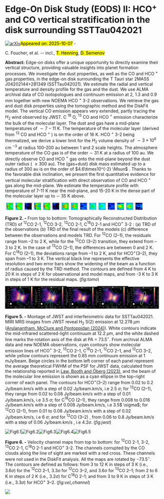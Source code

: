 <div class="macros" style="visibility:hidden;">
$\newcommand{\ensuremath}{}$
$\newcommand{\xspace}{}$
$\newcommand{\object}[1]{\texttt{#1}}$
$\newcommand{\farcs}{{.}''}$
$\newcommand{\farcm}{{.}'}$
$\newcommand{\arcsec}{''}$
$\newcommand{\arcmin}{'}$
$\newcommand{\ion}[2]{#1#2}$
$\newcommand{\textsc}[1]{\textrm{#1}}$
$\newcommand{\hl}[1]{\textrm{#1}}$
$\newcommand{\footnote}[1]{}$
$\newcommand{\vlsr}{v_{\rm lsr}}$
$\newcommand{\kms}{km s^{-1}}$
$\newcommand{\Lsun}{L_\odot}$
$\newcommand{\mdot}{\dot{M}}$
$\newcommand{\Msun}{ \mathrm{M}_\odot}$
$\newcommand{\Msunpyr}{\unit{M_\odot yr^{-1}}}$
$\newcommand{\coto}{\mbox{CO(2--1)}}$
$\newcommand{\cott}{\mbox{CO(3--2)}}$
$\newcommand{\tcott}{\mbox{^{13}CO(2--1)}}$
$\newcommand{\csff}{\mbox{CS(5--4)}}$
$\newcommand{\csss}{\mbox{CS(7--6)}}$
$\newcommand{\cnto}{\mbox{CN(2--1)}}$
$\newcommand{\cntt}{\mbox{CN(3--2)}}$
$\newcommand{\tablecontinuum}{$
$\begin{table}$
$\caption{Continuum Fit Parameters and Results}$
$\label{tab:disk}$
$\centering$
$\begin{tabular}{ p{4.5cm}|p{3cm}}$
$ \hline$
$Parameters  & Values \  \hline$
$ Inclination i_D & 86.6 \pm 0.1^\circ \  Inner radius  R_{Din}  & < 4 au \  Outer radius  R_{Dout}& 317 \pm 5 au\  T_{Do} = T_D({100 \mathrm{au}}) & 9.8 \pm 0.6 K \  Exponent of T_D & -0.3 \pm 0.2 \  \Sigma_{Do} = \Sigma_D({100 \mathrm{au}}) & 1.6\pm0.3 10^{23} cm^{-2} \  Exponent of \Sigma_D & 0.48 \pm 0.04 \ Dust emissivity index \beta  & 0.63 \pm 0.07  \ Absorption coefficient \kappa_0 & 0.052 cm^{2}/g \ \  \hline$
$ H_{Do} = H_D({100 \mathrm{au}}) & 11.6 au\  Exponent of H_D(r), h_d & -1.38  \   \hline$
$\end{tabular}$
$\tablefoot{\small{$
$Dust emissivity is \kappa(\nu) = \kappa_0 (\nu/345 \mathrm{GHz})^\beta. H_{Do} and h_D were fixed to the best fit values found from a simultaneous fit of the 220 and 330 GHz data only.}$
$}$
$  \label{tab:obtained-cont}$
$\end{table}$
$}$
$\newcommand{\tablemodel}{$
$\begin{table*}[!th]$
$\small$
$\caption{Best fit models for molecular lines}$
$\centering$
$\begin{tabular}{|c c|l|l|l|}$
$\hline$
$\multicolumn{2}{|c|}{Parameters} &  \multicolumn{1}{c|}{^{12}CO 2-1 \& 3-2} & \multicolumn{1}{c|}{^{13}CO 2-1 \& C^{18}O 2-1} &\multicolumn{1}{c|}{HCO^+ 3-2} \ \hline$
$\deltaV & (km s^{-1}) &  0.20 \pm 0.01  & 0.15 \pm 0.01 & 0.15 \ T_{atm}(r) & (K) & 31.2 \pm 0.2 (r/R_0)^{-0.68 \pm 0.02} & 16.8 \pm 0.2 (r/R_{0})^{0.07 \pm 0.01} & 15.0 \pm 0.2 (r/R_{0})^{(-0.12 \pm 0.03)} \ T_{mid}(r) & (K)&  \min(T_{atm},7.4 \pm 0.2  (r/R_{0})^{-0.27}) & \min(T_{atm},10.4 \pm 0.1  (r/R_{0})^{(-0.27 \pm 0.03)} & \min(T_{atm},9.1 \pm 0.4 (r/R_{0})^{-0.27} \ H(r)= & (au) & 27.9 \pm 0.2 (r/R_{0})^{1.16 \pm 0.02} & 24.0 \pm 0.2 (r/R_{0})^{1.25 \pm 0.03} & 30.8 \pm 0.8 (r/R_{0})^{0.93 \pm 0.13}\ \Sigma(r) & (cm^{-2}) & 8.2 \pm 1.2   10^{18} (r/R_{0})^{-3.1 \pm 0.2} & ^{13}CO : 4.5 \pm 0.4 10^{17} (r/R_{0})^{-3.3 \pm 0.2} & 6.1\pm 1.0  10^{13} (r/R_{0})^{-1.6 \pm 0.9} \  & &  & C^{18}O : 1.9 \pm 0.1 10^{16} (r/R_{0})^{-3.3 \pm 0.2} &\ \Sigma_{dep}   & (cm^{-2}) & 3.7\pm0.4 10^{22}  &  3.5\pm0.1  10^{22} & 8.7\pm0.2  10^{22} \ \hline$
$Inclination & (^\circ) & 85.5 \pm 0.6 & 89.8 \pm 0.4 & 87.4 \pm 0.8\ R_{in} & (au) &  61 \pm 1 & 77 \pm 2 & 53 \pm 1\ R_{out} & (au) & 760 \pm 5 & 790 \pm 6 & 521 \pm 2\  \hline$
$\end{tabular}$
$\label{tab:gas-model}$
$\tablefoot{Error bars are 1\sigma formal errors. All parameters are newcommandined in Appendix \ref{app:modeling}. Parameters with no error bars were fixed. The distance used is 160 pc and the V_\mathrm{LSR} is 7.35 km s^{-1}.$
$The mid-plane temperature exponent being loosely constrained, we fixed its value to that found from ^{13}CO 2-1 for all lines. Following Eq.\ref{Temperature}, we fix the exponent \delta that controls the steepness of the gradient to 2.5, see Appendix \ref{app:modeling}.$
$The pivot R_0 is fixed at 100 au to maximize the sensitivity. For all lines, we checked that the disk is in Keplerian rotation.}$
$\end{table*}$
$}$
$\newcommand{\figtomo}{$
$\begin{figure*}$
$  \subfigure(a){\hspace{5cm}}$
$  \subfigure(b){\hspace{5cm}}$
$  \subfigure(c) $
$  \centering$
$  \subfigure{\includegraphics[width=0.268\textwidth]{tomob_obs_12co21.pdf}}$
$  \subfigure{\includegraphics[width=0.268\textwidth]{tomob_mod_12co21.pdf}}$
$  \subfigure{\includegraphics[width=0.268\textwidth]{tomob_diff_12co21.pdf}}$
$  \centering$
$  \subfigure{\includegraphics[width=0.268\textwidth]{tomob_obs_12co32.pdf}}$
$  \subfigure{\includegraphics[width=0.268\textwidth]{tomob_mod_12co32.pdf}}$
$  \subfigure{\includegraphics[width=0.268\textwidth]{tomob_diff_12co32.pdf}}$
$  \centering$
$  \subfigure{\includegraphics[width=0.268\textwidth]{tomob_obs_13co.pdf}}$
$  \subfigure{\includegraphics[width=0.268\textwidth]{tomo_mod_13co_newcommand.pdf}}$
$  \subfigure{\includegraphics[width=0.268\textwidth]{tomo_diff_13co_newcommand.pdf}}$
$  \centering$
$  \subfigure{\includegraphics[width=0.268\textwidth]{tomob_obs_c18o.pdf}}$
$  \subfigure{\includegraphics[width=0.268\textwidth]{tomob_mod_c18o.pdf}}$
$  \subfigure{\includegraphics[width=0.268\textwidth]{tomob_diff_c18o.pdf}}$
$  \centering$
$  \subfigure{\includegraphics[width=0.268\textwidth]{tomob_obs_hco+.pdf}}$
$  \subfigure{\includegraphics[width=0.268\textwidth]{tomob_mod_hco+.pdf}}$
$  \subfigure{\includegraphics[width=0.268\textwidth]{tomob_diff_hco+.pdf}}$
$  \caption{From top to bottom: Tomographically Reconstructed Distribution (TRD) of ^{12}CO 2-1, ^{12}CO 3-2, ^{13}CO 2-1, C^{18}O 2-1 and HCO^+ 3-2 : (a) TRD of the observations (b) TRD of the final result of the models (c) difference between the observations and models TRD. For ^{12}CO (2–1), the residuals range from –2 to 2 K, while for the ^{12}CO (3–2) transition, they extend from –3 to 2 K. In the case of ^{13}CO (2–1), the differences are between 0 and 2 K. For C^{18}O (2–1), the deviations range from –1 to 2 K, and for HCO^+ (3–2), they span from –1 to 3 K. The vertical black line represents the effective resolution and two error bars show the widening of the beam as a function of radius caused by the TRD method.$
$  The contours are newcommandined from 4 K to 20 K in steps of 2 K for observational and model maps, and from -3 K to 3 K in steps of 1 K for the residual maps.}$
$\label{fig:tomo}$
$\end{figure*}$
$}$</div>



<div id="title">

# Edge-On Disk Study (EODS) II: HCO$^+$ and CO vertical stratification in the disk surrounding SSTTau042021

</div>
<div id="comments">

[![arXiv](https://img.shields.io/badge/arXiv-2510.04677-b31b1b.svg)](https://arxiv.org/abs/2510.04677)<mark>Appeared on: 2025-10-07</mark> - 

</div>
<div id="authors">

C. Foucher, et al. -- incl., <mark>T. Henning</mark>, <mark>D. Semenov</mark>

</div>
<div id="abstract">

**Abstract:** Edge-on disks offer a unique opportunity to directly examine their vertical structure, providing valuable insights into planet formation processes. We investigate the dust properties, as well as the CO and HCO $^+$ gas properties, in the edge-on disk surrounding the T Tauri star 2MASS J04202144+281349 (SSTTau042021). We estimate the radial and vertical temperature and density profile for the gas and the dust. We use ALMA archival data of CO isotopologues and continuum emission at 2, 1.3 and 0.9 mm together with new NOEMA HCO $^+$ 3-2 observations. We retrieve the gas and dust disk properties using the tomographic method and the DiskFit model. The vertical CO emission appears very extended, partly tracing the $H_2$ wind observed by JWST. C $^{18}$ O, $^{13}$ CO and HCO $^+$ emission characterize the bulk of the molecular layer. The dust and gas have a mid-plane temperatures of $\sim 7-11$ K. The temperature of the molecular layer (derived from $^{13}$ CO and HCO $^+$ ) is on the order of 16 K. HCO $^+$ 3-2 being thermalized, we derive a lower limit for the $H_2$ volume density of $\sim 3 \times 10^6$ cm $^{-3}$ at radius 100-200 au between 1 and 2 scale heights. The atmosphere temperature of the CO gas is of the order $\sim$ 31 K at a radius of 100 au. We directly observe CO and HCO $^+$ gas onto the mid-plane beyond the dust outer radius ( $\ge 300$ au). The (gas+dust) disk mass estimated up to a radius of 300 au is on the order of $4.6\times10^{-2} \Msun$ . Thanks to the favorable disk inclination, we present the first quantitative evidence for vertical molecular stratification with direct observation of CO and HCO $^+$ gas along the mid-plane. We estimate the temperature profile with temperature of 7-11 K near the mid-plane, and 15-20 K in the dense part of the molecular layer up to $\sim$ 35 K above.

</div>

<div id="div_fig1">

<img src="tmp_2510.04677/./tomob_obs_12co21.png" alt="Fig2.1" width="6%"/><img src="tmp_2510.04677/./tomob_mod_12co21.png" alt="Fig2.2" width="6%"/><img src="tmp_2510.04677/./tomob_diff_12co21.png" alt="Fig2.3" width="6%"/><img src="tmp_2510.04677/./tomob_obs_12co32.png" alt="Fig2.4" width="6%"/><img src="tmp_2510.04677/./tomob_mod_12co32.png" alt="Fig2.5" width="6%"/><img src="tmp_2510.04677/./tomob_diff_12co32.png" alt="Fig2.6" width="6%"/><img src="tmp_2510.04677/./tomob_obs_13co.png" alt="Fig2.7" width="6%"/><img src="tmp_2510.04677/./tomo_mod_13co_def.png" alt="Fig2.8" width="6%"/><img src="tmp_2510.04677/./tomo_diff_13co_def.png" alt="Fig2.9" width="6%"/><img src="tmp_2510.04677/./tomob_obs_c18o.png" alt="Fig2.10" width="6%"/><img src="tmp_2510.04677/./tomob_mod_c18o.png" alt="Fig2.11" width="6%"/><img src="tmp_2510.04677/./tomob_diff_c18o.png" alt="Fig2.12" width="6%"/><img src="tmp_2510.04677/./tomob_obs_hco+.png" alt="Fig2.13" width="6%"/><img src="tmp_2510.04677/./tomob_mod_hco+.png" alt="Fig2.14" width="6%"/><img src="tmp_2510.04677/./tomob_diff_hco+.png" alt="Fig2.15" width="6%"/>

**Figure 2. -** From top to bottom: Tomographically Reconstructed Distribution (TRD) of $^{12}$CO 2-1, $^{12}$CO 3-2, $^{13}$CO 2-1, C$^{18}$O 2-1 and HCO$^+$ 3-2 : (a) TRD of the observations (b) TRD of the final result of the models (c) difference between the observations and models TRD. For $^{12}$CO (2–1), the residuals range from –2 to 2 K, while for the $^{12}$CO (3–2) transition, they extend from –3 to 2 K. In the case of $^{13}$CO (2–1), the differences are between 0 and 2 K. For C$^{18}$O (2–1), the deviations range from –1 to 2 K, and for HCO$^+$(3–2), they span from –1 to 3 K. The vertical black line represents the effective resolution and two error bars show the widening of the beam as a function of radius caused by the TRD method.
  The contours are defined from 4 K to 20 K in steps of 2 K for observational and model maps, and from -3 K to 3 K in steps of 1 K for the residual maps. (*fig:tomo*)

</div>
<div id="div_fig2">

<img src="tmp_2510.04677/./hco_jwst.png" alt="Fig5.1" width="20%"/><img src="tmp_2510.04677/./13co21_jwst.png" alt="Fig5.2" width="20%"/><img src="tmp_2510.04677/./c18o_jwst.png" alt="Fig5.3" width="20%"/><img src="tmp_2510.04677/./12co21_jwst.png" alt="Fig5.4" width="20%"/><img src="tmp_2510.04677/./12cocont.png" alt="Fig5.5" width="20%"/>

**Figure 5. -** Montage of JWST and interferometric data for SSTTau042021. MIRI MRS images from JWST reveal H$_{2}$ S(2) emission at 12.278 $\mu$m ([Arulanantham, McClure and Pontoppidan (2024)]()). White contours indicate the mid-infrared scattered-light continuum at 12.2 $\mu$m, and the white dashed line marks the rotation axis of the disk at PA = 73.5$^\circ$.
  From archival ALMA data and new NOEMA observations, cyan contours show molecular emission lines of HCO$^+$ 3–2, $^{13}$CO 2–1, C$^{18}$O 2–1, $^{12}$CO 2–1, and $^{12}$CO 3–2, while yellow contours represent the 0.85 mm continuum emission at 1 mJy/beam.  Beige circles in the bottom left corner of each panel represent the average theoretical FWHM of the PSF for JWST data, calculated from the relationship reported in [Law, Booth and Öberg (2023)](), and the beam of the molecular line emission is shown as a cyan ellipse in the top-right corner of each panel. The contours for HCO$^+$(3–2) range from 0.02 to 0.2 Jy/beam.km/s with a step of 0.02 Jy/beam.km/s, i.e 2.5 $\sigma$; for $^{13}$CO (2–1), they range from 0.02 to 0.08 Jy/beam.km/s with a step of 0.01 Jy/beam.km/s, i.e 3.5 $\sigma$; for C$^{18}$CO (2–1), they range from 0.008 to 0.016 Jy/beam.km/s with a step of 0.008 Jy/beam.km/s, i.e 3.5$ \sigma$; for $^{12}$CO (2–1), from 0.01 to 0.08 Jy/beam.km/s with a step of 0.02 Jy/beam.km/s, i.e 6 $\sigma$; and for $^{12}$CO (3–2) , from 0.06 to 0.8 Jy/beam.km/s with a step of 0.06 Jy/beam.km/s , i.e 4.2$\sigma$.
   (*fig:jwst*)

</div>
<div id="div_fig3">

<img src="tmp_2510.04677/./vel_chan_K_12co21.png" alt="Fig6.1" width="20%"/><img src="tmp_2510.04677/./vel_chan_K_12co32.png" alt="Fig6.2" width="20%"/><img src="tmp_2510.04677/./vel_chan_K_13co21.png" alt="Fig6.3" width="20%"/><img src="tmp_2510.04677/./vel_chan_K_c18o.png" alt="Fig6.4" width="20%"/><img src="tmp_2510.04677/./vel_chan_K_hco32.png" alt="Fig6.5" width="20%"/>

**Figure 6. -**  Velocity channel maps from top to bottom: for $^{12}$CO 2-1, 3-2, $^{13}$CO 2-1, C$^{18}$O 2-1 and HCO$^{+}$ 3-2. The channels corrupted by the CO clouds along the line of sight are marked with a red cross. These channels were not used in the DiskFit analysis. All the maps are rotated by $-73.5^\circ$. The contours are defined as follows: from 3 to 12 K in steps of 3 K (i.e., $3.6\sigma$) for the $^{12}$CO 2–1, $3.3\sigma$ for $^{12}$CO 3–2, and $3.6\sigma$ for $^{13}$CO 2–1; from 2 to 6 K in steps of 2 K (i.e., $3.2\sigma$) for C$^{18}$O 2–1; and from 3 to 9 K in steps of 3 K (i.e., $3.3\sigma$) for HCO$^+$ 3–2. (*fig:vel_channel*)

</div><div id="qrcode"><img src=https://api.qrserver.com/v1/create-qr-code/?size=100x100&data="https://arxiv.org/abs/2510.04677"></div>